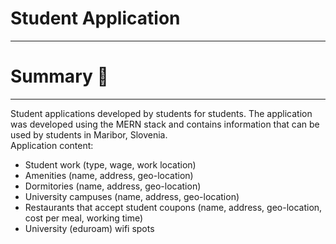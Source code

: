 # Student Application
___

# Summary :ledger:
___

Student applications developed by students for students.
The application was developed using the MERN stack and contains information that can be used by students in Maribor, Slovenia.  
Application content:
* Student work (type, wage, work location)
* Amenities (name, address, geo-location)
* Dormitories (name, address, geo-location)
* University campuses (name, address, geo-location)
* Restaurants that accept student coupons (name, address, geo-location, cost per meal, working time)
* University (eduroam) wifi spots

  
